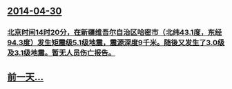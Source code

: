 ## [2014-04-30](/news/2014/04/30/index.md)

##### 
### [ 北京时间14时20分，在新疆维吾尔自治区哈密市（北纬43.1度，东经94.3度）发生矩震级5.1级地震，震源深度9千米。随後又发生了3.0级及3.1级地震。暂无人员伤亡报告。](/news/2014/04/30/北京时间14时20分-在新疆维吾尔自治区哈密市-北纬431度-东经943度-发生矩震级51级地震-震源深度9千米.md)
## [前一天...](/news/2014/04/27/index.md)


